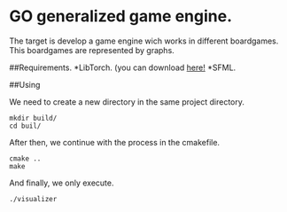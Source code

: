 # GO generalized game engine.
The target is develop a game engine wich works in different boardgames. 
This boardgames are represented by graphs.

##Requirements.
  *LibTorch. (you can download [here!](https://pytorch.org/)
  *SFML.

##Using

  We need to create a new directory in the same project directory.
  ```
  mkdir build/
  cd buil/
  ```
  After then, we continue with the process in the cmakefile.

  ```
  cmake ..
  make
  ```

  And finally, we only execute.
  ```
  ./visualizer
  ```


